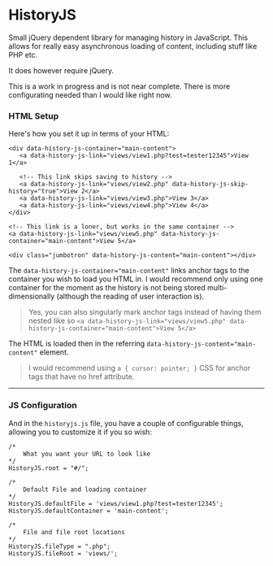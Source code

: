 # HistoryJS
Small jQuery dependent library for managing history in JavaScript. This allows for really easy asynchronous loading of content, including stuff like PHP etc.

It does however require jQuery.

This is a work in progress and is not near complete. There is more configurating needed than I would like right now.

### HTML Setup

Here's how you set it up in terms of your HTML:

    <div data-history-js-container="main-content">
       <a data-history-js-link="views/view1.php?test=tester12345">View 1</a>
       
       <!-- This link skips saving to history -->
       <a data-history-js-link="views/view2.php" data-history-js-skip-history="true">View 2</a> 
       <a data-history-js-link="views/view3.php">View 3</a>
       <a data-history-js-link="views/view4.php">View 4</a>
    </div>
    
    <!-- This link is a loner, but works in the same container -->
    <a data-history-js-link="views/view5.php" data-history-js-container="main-content">View 5</a>
  
    <div class="jumbotron" data-history-js-content="main-content"></div>
      
The `data-history-js-container="main-content"` links anchor tags to the container you wish to load you HTML in. I would recommend only using one container for the moment as the history is not being stored multi-dimensionally (although the reading of user interaction is).

> Yes, you can also singularly mark anchor tags instead of having them nested like so `<a data-history-js-link="views/view5.php" data-history-js-container="main-content">View 5</a>`

The HTML is loaded then in the referring `data-history-js-content="main-content"` element.


> I would recommend using `a { cursor: pointer; }` CSS for anchor tags that have no href attribute.

----------

### JS Configuration

And in the `historyjs.js` file, you have a couple of configurable things, allowing you to customize it if you so wish:

    /*
		What you want your URL to look like
	*/
	HistoryJS.root = "#/";

	/*
		Default File and loading container
	*/
	HistoryJS.defaultFile = 'views/view1.php?test=tester12345';
	HistoryJS.defaultContainer = 'main-content';

	/*
		File and file root locations
	*/
	HistoryJS.fileType = ".php";
	HistoryJS.fileRoot = 'views/';
	
